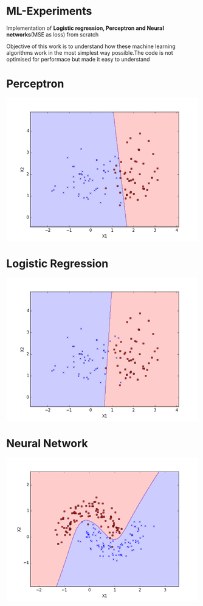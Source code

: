 # ML-Experiments

Implementation of **Logistic regression, Perceptron and Neural networks**(MSE as loss) from scratch

Objective of this work is to understand how these machine learning algorithms work in the most simplest way possible.The code is not optimised for performace but made it easy to understand

# Perceptron
![alt text](https://github.com/Nishanth009/ML-Experiments/blob/master/perceptron.jpeg)


# Logistic Regression
![alt text](https://github.com/Nishanth009/ML-Experiments/blob/master/logistic.jpeg)

# Neural Network
![alt text](https://github.com/Nishanth009/ML-Experiments/blob/master/neuralnetwork.png)
